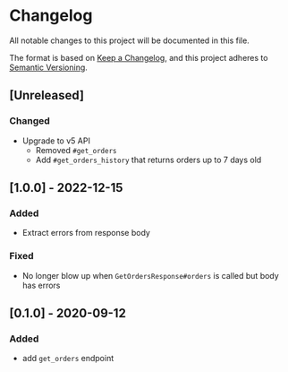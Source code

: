 # Changelog
All notable changes to this project will be documented in this file.

The format is based on [Keep a Changelog](https://keepachangelog.com/en/1.0.0/),
and this project adheres to [Semantic Versioning](https://semver.org/spec/v2.0.0.html).

## [Unreleased]
### Changed
- Upgrade to v5 API
  - Removed `#get_orders`
  - Add `#get_orders_history` that returns orders up to 7 days old

## [1.0.0] - 2022-12-15
### Added
- Extract errors from response body

### Fixed
- No longer blow up when `GetOrdersResponse#orders` is called but body has errors

## [0.1.0] - 2020-09-12
### Added
- add `get_orders` endpoint
